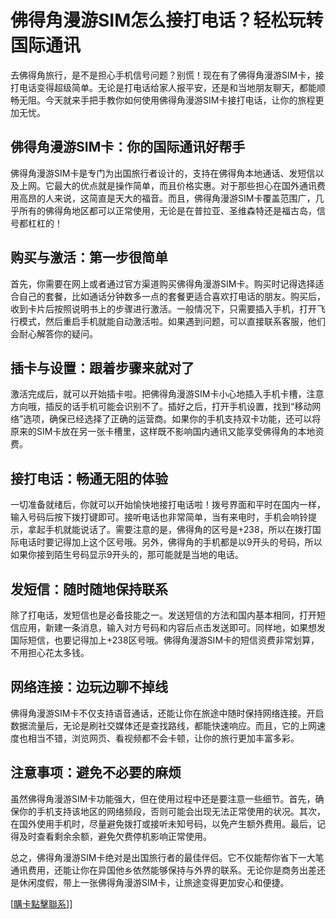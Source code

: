 # 佛得角漫游SIM怎么接打电话？轻松玩转国际通讯

去佛得角旅行，是不是担心手机信号问题？别慌！现在有了佛得角漫游SIM卡，接打电话变得超级简单。无论是打电话给家人报平安，还是和当地朋友聊天，都能顺畅无阻。今天就来手把手教你如何使用佛得角漫游SIM卡接打电话，让你的旅程更加无忧。

## 佛得角漫游SIM卡：你的国际通讯好帮手

佛得角漫游SIM卡是专门为出国旅行者设计的，支持在佛得角本地通话、发短信以及上网。它最大的优点就是操作简单，而且价格实惠。对于那些担心在国外通讯费用高昂的人来说，这简直是天大的福音。而且，佛得角漫游SIM卡覆盖范围广，几乎所有的佛得角地区都可以正常使用，无论是在普拉亚、圣维森特还是福古岛，信号都杠杠的！

## 购买与激活：第一步很简单

首先，你需要在网上或者通过官方渠道购买佛得角漫游SIM卡。购买时记得选择适合自己的套餐，比如通话分钟数多一点的套餐更适合喜欢打电话的朋友。购买后，收到卡片后按照说明书上的步骤进行激活。一般情况下，只需要插入手机，打开飞行模式，然后重启手机就能自动激活啦。如果遇到问题，可以直接联系客服，他们会耐心解答你的疑问。

## 插卡与设置：跟着步骤来就对了

激活完成后，就可以开始插卡啦。把佛得角漫游SIM卡小心地插入手机卡槽，注意方向哦，插反的话手机可能会识别不了。插好之后，打开手机设置，找到“移动网络”选项，确保已经选择了正确的运营商。如果你的手机支持双卡功能，还可以将原来的SIM卡放在另一张卡槽里，这样既不影响国内通讯又能享受佛得角的本地资费。

## 接打电话：畅通无阻的体验

一切准备就绪后，你就可以开始愉快地接打电话啦！拨号界面和平时在国内一样，输入号码后按下拨打键即可。接听电话也非常简单，当有来电时，手机会响铃提示，拿起手机就能说话了。需要注意的是，佛得角的区号是+238，所以在拨打国际电话时要记得加上这个区号哦。另外，佛得角的手机都是以9开头的号码，所以如果你接到陌生号码显示9开头的，那可能就是当地的电话。

## 发短信：随时随地保持联系

除了打电话，发短信也是必备技能之一。发送短信的方法和国内基本相同，打开短信应用，新建一条消息，输入对方号码和内容后点击发送即可。同样地，如果想发国际短信，也要记得加上+238区号哦。佛得角漫游SIM卡的短信资费非常划算，不用担心花太多钱。

## 网络连接：边玩边聊不掉线

佛得角漫游SIM卡不仅支持语音通话，还能让你在旅途中随时保持网络连接。开启数据流量后，无论是刷社交媒体还是查找路线，都能快速响应。而且，它的上网速度也相当不错，浏览网页、看视频都不会卡顿，让你的旅行更加丰富多彩。

## 注意事项：避免不必要的麻烦

虽然佛得角漫游SIM卡功能强大，但在使用过程中还是要注意一些细节。首先，确保你的手机支持该地区的网络频段，否则可能会出现无法正常使用的状况。其次，在国外使用手机时，尽量避免拨打或接听未知号码，以免产生额外费用。最后，记得及时查看剩余余额，避免欠费停机影响正常使用。

总之，佛得角漫游SIM卡绝对是出国旅行者的最佳伴侣。它不仅能帮你省下一大笔通讯费用，还能让你在异国他乡依然能够保持与外界的联系。无论你是商务出差还是休闲度假，带上一张佛得角漫游SIM卡，让旅途变得更加安心和便捷。

[[購卡點擊聯系](https://t.me/s/esim1088)]]